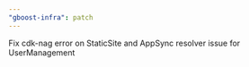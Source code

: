 ```yaml
---
"gboost-infra": patch
---
```


Fix cdk-nag error on StaticSite and AppSync resolver issue for UserManagement
